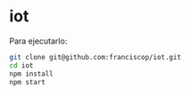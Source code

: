 # iot

Para ejecutarlo:

```bash
git clone git@github.com:franciscop/iot.git
cd iot
npm install
npm start
```
